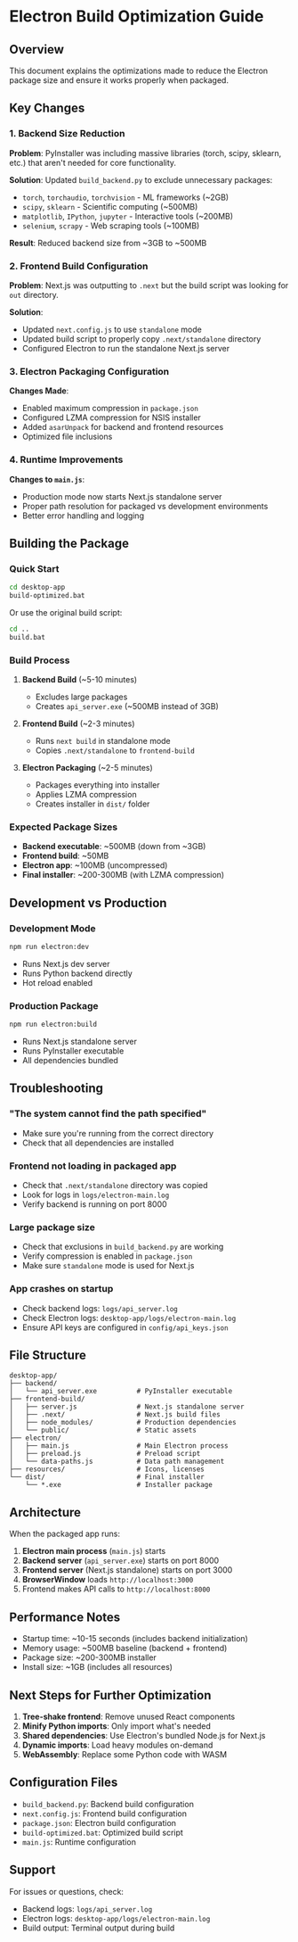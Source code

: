 # Electron Build Optimization Guide

## Overview

This document explains the optimizations made to reduce the Electron package size and ensure it works properly when packaged.

## Key Changes

### 1. Backend Size Reduction

**Problem**: PyInstaller was including massive libraries (torch, scipy, sklearn, etc.) that aren't needed for core functionality.

**Solution**: Updated `build_backend.py` to exclude unnecessary packages:
- `torch`, `torchaudio`, `torchvision` - ML frameworks (~2GB)
- `scipy`, `sklearn` - Scientific computing (~500MB)
- `matplotlib`, `IPython`, `jupyter` - Interactive tools (~200MB)
- `selenium`, `scrapy` - Web scraping tools (~100MB)

**Result**: Reduced backend size from ~3GB to ~500MB

### 2. Frontend Build Configuration

**Problem**: Next.js was outputting to `.next` but the build script was looking for `out` directory.

**Solution**: 
- Updated `next.config.js` to use `standalone` mode
- Updated build script to properly copy `.next/standalone` directory
- Configured Electron to run the standalone Next.js server

### 3. Electron Packaging Configuration

**Changes Made**:
- Enabled maximum compression in `package.json`
- Configured LZMA compression for NSIS installer
- Added `asarUnpack` for backend and frontend resources
- Optimized file inclusions

### 4. Runtime Improvements

**Changes to `main.js`**:
- Production mode now starts Next.js standalone server
- Proper path resolution for packaged vs development environments
- Better error handling and logging

## Building the Package

### Quick Start

```bash
cd desktop-app
build-optimized.bat
```

Or use the original build script:
```bash
cd ..
build.bat
```

### Build Process

1. **Backend Build** (~5-10 minutes)
   - Excludes large packages
   - Creates `api_server.exe` (~500MB instead of 3GB)

2. **Frontend Build** (~2-3 minutes)
   - Runs `next build` in standalone mode
   - Copies `.next/standalone` to `frontend-build`

3. **Electron Packaging** (~2-5 minutes)
   - Packages everything into installer
   - Applies LZMA compression
   - Creates installer in `dist/` folder

### Expected Package Sizes

- **Backend executable**: ~500MB (down from ~3GB)
- **Frontend build**: ~50MB
- **Electron app**: ~100MB (uncompressed)
- **Final installer**: ~200-300MB (with LZMA compression)

## Development vs Production

### Development Mode
```bash
npm run electron:dev
```
- Runs Next.js dev server
- Runs Python backend directly
- Hot reload enabled

### Production Package
```bash
npm run electron:build
```
- Runs Next.js standalone server
- Runs PyInstaller executable
- All dependencies bundled

## Troubleshooting

### "The system cannot find the path specified"
- Make sure you're running from the correct directory
- Check that all dependencies are installed

### Frontend not loading in packaged app
- Check that `.next/standalone` directory was copied
- Look for logs in `logs/electron-main.log`
- Verify backend is running on port 8000

### Large package size
- Check that exclusions in `build_backend.py` are working
- Verify compression is enabled in `package.json`
- Make sure `standalone` mode is used for Next.js

### App crashes on startup
- Check backend logs: `logs/api_server.log`
- Check Electron logs: `desktop-app/logs/electron-main.log`
- Ensure API keys are configured in `config/api_keys.json`

## File Structure

```
desktop-app/
├── backend/
│   └── api_server.exe          # PyInstaller executable
├── frontend-build/
│   ├── server.js               # Next.js standalone server
│   ├── .next/                  # Next.js build files
│   ├── node_modules/           # Production dependencies
│   └── public/                 # Static assets
├── electron/
│   ├── main.js                 # Main Electron process
│   ├── preload.js              # Preload script
│   └── data-paths.js           # Data path management
├── resources/                  # Icons, licenses
└── dist/                       # Final installer
    └── *.exe                   # Installer package
```

## Architecture

When the packaged app runs:

1. **Electron main process** (`main.js`) starts
2. **Backend server** (`api_server.exe`) starts on port 8000
3. **Frontend server** (Next.js standalone) starts on port 3000
4. **BrowserWindow** loads `http://localhost:3000`
5. Frontend makes API calls to `http://localhost:8000`

## Performance Notes

- Startup time: ~10-15 seconds (includes backend initialization)
- Memory usage: ~500MB baseline (backend + frontend)
- Package size: ~200-300MB installer
- Install size: ~1GB (includes all resources)

## Next Steps for Further Optimization

1. **Tree-shake frontend**: Remove unused React components
2. **Minify Python imports**: Only import what's needed
3. **Shared dependencies**: Use Electron's bundled Node.js for Next.js
4. **Dynamic imports**: Load heavy modules on-demand
5. **WebAssembly**: Replace some Python code with WASM

## Configuration Files

- `build_backend.py`: Backend build configuration
- `next.config.js`: Frontend build configuration
- `package.json`: Electron build configuration
- `build-optimized.bat`: Optimized build script
- `main.js`: Runtime configuration

## Support

For issues or questions, check:
- Backend logs: `logs/api_server.log`
- Electron logs: `desktop-app/logs/electron-main.log`
- Build output: Terminal output during build







